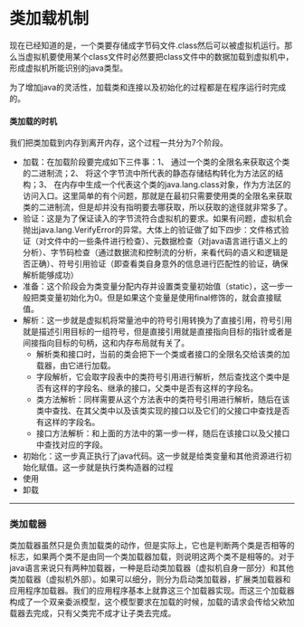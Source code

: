 # 类加载机制

现在已经知道的是，一个类要存储成字节码文件.class然后可以被虚拟机运行。那么当虚拟机要使用某个class文件时必然要把class文件中的数据加载到虚拟机中，形成虚拟机所能识别的java类型。

为了增加java的灵活性，加载类和连接以及初始化的过程都是在程序运行时完成的。

#### 类加载的时机

我们把类加载到内存到离开内存，这个过程一共分为7个阶段。

* 加载：在加载阶段要完成如下三件事：1、 通过一个类的全限名来获取这个类的二进制流；2、 将这个字节流中所代表的静态存储结构转化为方法区的结构；3、 在内存中生成一个代表这个类的java.lang.class对象，作为方法区的访问入口。这里简单的有个问题，那就是在最初只需要使用类的全限名来获取类的二进制流，但是却并没有指明要去哪获取，所以获取的途径就非常多了。
* 验证：这是为了保证读入的字节流符合虚拟机的要求。如果有问题，虚拟机会抛出java.lang.VerifyError的异常。大体上的验证做了如下四步：文件格式验证（对文件中的一些条件进行检查）、元数据检查（对java语言进行语义上的分析）、字节码检查（通过数据流和控制流的分析，来看代码的语义和逻辑是否正确）、符号引用验证（即查看类自身意外的信息进行匹配性的验证，确保解析能够成功）
* 准备：这个阶段会为类变量分配内存并设置类变量初始值（static），这一步一般把类变量初始化为0。但是如果这个变量是使用final修饰的，就会直接赋值。
* 解析：这一步就是虚拟机将常量池中的符号引用转换为了直接引用，符号引用就是描述引用目标的一组符号，但是直接引用就是直接指向目标的指针或者是间接指向目标的句柄，这和内存布局就有关了。
  * 解析类和接口时，当前的类会把下一个类或者接口的全限名交给该类的加载器，由它进行加载。
  * 字段解析，它会取字段表中的类符号引用进行解析，然后查找这个类中是否有这样的字段名、继承的接口，父类中是否有这样的字段名。
  * 类方法解析：同样需要从这个方法表中的类符号引用进行解析，随后在该类中查找、在其父类中以及该类实现的接口以及它们的父接口中查找是否有这样的字段名。
  * 接口方法解析：和上面的方法中的第一步一样，随后在该接口以及父接口中查找对应的字段。
* 初始化：这一步真正执行了java代码。这一步就是给类变量和其他资源进行初始化赋值。这一步就是执行类构造器<clinit>的过程
* 使用
* 卸载

---

### 类加载器

类加载器虽然只是负责加载类的动作，但是实际上，它也是判断两个类是否相等的标志，如果两个类不是由同一个类加载器加载，则说明这两个类不是相等的。对于java语言来说只有两种加载器，一种是启动类加载器（虚拟机自身一部分）和其他类加载器（虚拟机外部）。如果可以细分，则分为启动类加载器，扩展类加载器和应用程序加载器。我们的应用程序基本上就靠这三个加载器实现。而这三个加载器构成了一个双亲委派模型，这个模型要求在加载的时候，加载的请求会传给父欸加载器去完成，只有父类完不成才让子类去完成。

